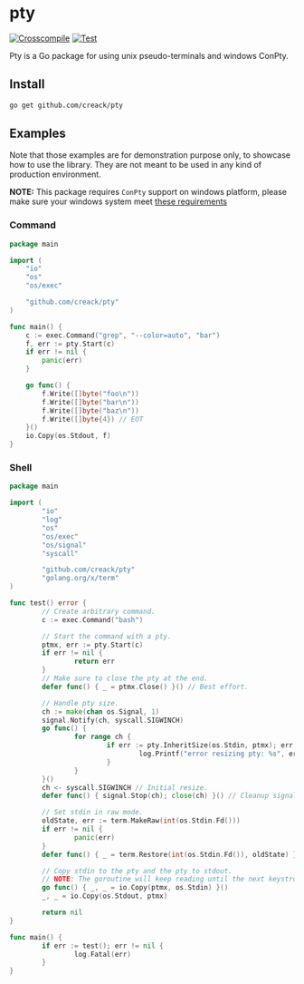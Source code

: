 
# pty

[![Crosscompile](https://github.com/photostorm/pty/actions/workflows/crosscompile.yml/badge.svg)](https://github.com/photostorm/pty/actions/workflows/crosscompile.yml)
[![Test](https://github.com/photostorm/pty/actions/workflows/test.yml/badge.svg)](https://github.com/photostorm/pty/actions/workflows/test.yml)

Pty is a Go package for using unix pseudo-terminals and windows ConPty.

## Install

```sh
go get github.com/creack/pty
```

## Examples

Note that those examples are for demonstration purpose only, to showcase how to use the library. They are not meant to be used in any kind of production environment.

__NOTE:__ This package requires `ConPty` support on windows platform, please make sure your windows system meet [these requirements](https://docs.microsoft.com/en-us/windows/console/createpseudoconsole#requirements)

### Command

```go
package main

import (
	"io"
	"os"
	"os/exec"

	"github.com/creack/pty"
)

func main() {
	c := exec.Command("grep", "--color=auto", "bar")
	f, err := pty.Start(c)
	if err != nil {
		panic(err)
	}

	go func() {
		f.Write([]byte("foo\n"))
		f.Write([]byte("bar\n"))
		f.Write([]byte("baz\n"))
		f.Write([]byte{4}) // EOT
	}()
	io.Copy(os.Stdout, f)
}
```

### Shell

```go
package main

import (
        "io"
        "log"
        "os"
        "os/exec"
        "os/signal"
        "syscall"

        "github.com/creack/pty"
        "golang.org/x/term"
)

func test() error {
        // Create arbitrary command.
        c := exec.Command("bash")

        // Start the command with a pty.
        ptmx, err := pty.Start(c)
        if err != nil {
                return err
        }
        // Make sure to close the pty at the end.
        defer func() { _ = ptmx.Close() }() // Best effort.

        // Handle pty size.
        ch := make(chan os.Signal, 1)
        signal.Notify(ch, syscall.SIGWINCH)
        go func() {
                for range ch {
                        if err := pty.InheritSize(os.Stdin, ptmx); err != nil {
                                log.Printf("error resizing pty: %s", err)
                        }
                }
        }()
        ch <- syscall.SIGWINCH // Initial resize.
        defer func() { signal.Stop(ch); close(ch) }() // Cleanup signals when done.

        // Set stdin in raw mode.
        oldState, err := term.MakeRaw(int(os.Stdin.Fd()))
        if err != nil {
                panic(err)
        }
        defer func() { _ = term.Restore(int(os.Stdin.Fd()), oldState) }() // Best effort.

        // Copy stdin to the pty and the pty to stdout.
        // NOTE: The goroutine will keep reading until the next keystroke before returning.
        go func() { _, _ = io.Copy(ptmx, os.Stdin) }()
        _, _ = io.Copy(os.Stdout, ptmx)

        return nil
}

func main() {
        if err := test(); err != nil {
                log.Fatal(err)
        }
}
```
